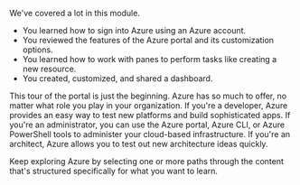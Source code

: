 We've covered a lot in this module.

- You learned how to sign into Azure using an Azure account.
- You reviewed the features of the Azure portal and its customization options.
- You learned how to work with panes to perform tasks like creating a new resource.
- You created, customized, and shared a dashboard.

This tour of the portal is just the beginning. Azure has so much to offer, no matter what role you play in your organization. If you're a developer, Azure provides an easy way to test new platforms and build sophisticated apps. If you're an administrator, you can use the Azure portal, Azure CLI, or Azure PowerShell tools to administer your cloud-based infrastructure. If you're an architect, Azure allows you to test out new architecture ideas quickly.

Keep exploring Azure by selecting one or more paths through the content that's structured specifically for what you want to learn.

